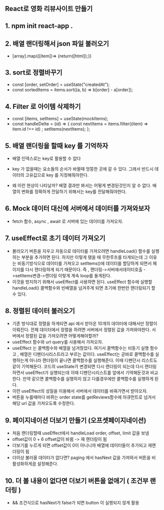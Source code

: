 ## React로 영화 리뷰사이트 만들기

## 1. npm init react-app .

## 2. 배열 랜더링해서 json 파일 불러오기

- [array].map(([item])=> {return([html]);})

## 3. sort로 정렬바꾸기

- const [order, setOrder] = useState("createdAt");
- const sortedItems = items.sort((a, b) => b[order] - a[order]);

## 4. Filter 로 아이템 삭제하기

- const [items, setItems] = useState(mockItems);
- const handleDelte = (id) => {
  const nextItems = items.filter((item) => item.id !== id) ;
  setItems(nextItems); };

## 5. 배열 랜더링을 할때 key 를 기억하자

- 배열 인덱스로는 key로 활용할 수 없다
- key 가 없을때는 요소들의 순서가 바뀔때 엉뚱한 곳에 갈 수 있다.
  그래서 반드시 데이터의 고유값으로 key 를 지정해줘야한다.

- 왜 이런 현상이 나타날까? 배열 결과만 봐서는 어떻게 변경된것인지 알 수 없다.
  배열의 변화를 정확하게 전달하기 위해서는 key를 전달해줘야한다.

## 6. Mock 데이터 대신에 서버에서 데이터를 가져와보자

- fetch 함수, async , await 로 서버에 있는 데이터를 가져오자.

## 7. useEffect로 초기 데이터 가져오기

- 불러오기 버튼을 지우고 자동으로 데이터를 가져오려면 handleLoad() 함수를 실행하는 부분을 추가하면 된다.
  하지만 이렇게 됐을 때 무한루프를 타게되는데 그 이유는 비동기방식으로 데이터를 가져오고 setItems()에 데이터를 할당하게 되면서 페이지를 다시 렌더링하게 되기 때문이다. 즉 , 랜더링->서버에서데이터호출 ->setItems변경->랜더링 이렇게 계속 loop를 돌게된다.
- 이것을 방지하기 위해서 useEffect를 사용하면 된다. useEffect 함수에 실행할 handleLoad() 콜백함수와 빈배열을 넘겨주게 되면 초기에 한번만 랜더링되기 할 수 있다.

## 8. 정렬된 데이터 불러오기

- 기존 방식대로 정렬을 하게되면 api 에서 받아온 10개의 데이터에 대해서만 정렬이 이뤄진다. 전체 데이터에서 정렬을 하려면 서버에서 정렬된 값을 가져와야한다. 서버에서 정렬된 값을 가져오려면 어떻게해야할까?
- useEffect 함수와 url query를 사용해서 가져오자.
- useEffect 는 콜백함수와 배열을 넘겨줬었다. 여기서 콜백함수는 비동기 실행 함수고 , 배열은 디펜더시리스트라고 부르는 값이다. useEffect는 곧바로 콜백함수를 실행하는게 아니라 랜더링이 끝나면 콜백함수를 실행해준다. 이때 디펜던시 리스트도 같이 기억해둔다. 코드의 useState가 변경되면 다시 랜더링이 되는데 다시 랜더링하면서 useEffect가 실행되는데 이때 디펜던시리스트를 앞에서 기억해둔것과 비교한다. 만약 같으면 콜백함수를 실행하지 않고 다를경우에만 콜백함수를 실행하게 된다.
- 이런 useEffect의 성질을 이용해서 서버에서 데이터를 바꿔가면서 받아오자.
- 버튼을 누를때마다 바뀌는 order state를 getReviews함수에 아큐먼트로 넘겨서 해당 url 값을 가져오도록 수정한다.

## 9. 페이지네이션 더보기 만들기 (오프셋페이지네이션)

- 처음 랜더링할때 useEffect에서 handleLoad order, offset, limit 값을 보냄
- offset값이 0 + 6 offset값이 바뀜 -> 재 랜더링이 됨
- 더보기를 누르게 되면 offset값이 0이 아니니까 배열에 데이터들이 추가되고 재랜더링이 됨
- 더이상 불러올 데이터가 없다면? paging 에서 hasNext 값을 가져와서 버튼을 비활성화하게끔 설정해준다.

## 10. 더 볼 내용이 없다면 더보기 버튼을 없애기 ( 조건부 랜더링 )

- && 조건식으로 hasNext가 false가 되면 button 이 실행되지 않게 활용
